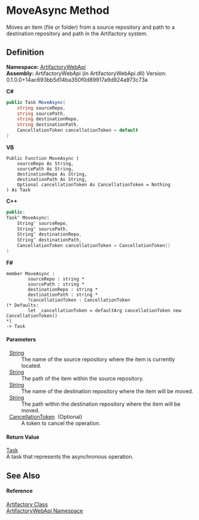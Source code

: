 # MoveAsync Method


Moves an item (file or folder) from a source repository and path to a destination repository and path in the Artifactory system.



## Definition
**Namespace:** <a href="75b20af6-7197-02a5-e38f-f7b15eac4732">ArtifactoryWebApi</a>  
**Assembly:** ArtifactoryWebApi (in ArtifactoryWebApi.dll) Version: 0.1.0.0+14ac693bb5d14ba350f0d89917a9d924a973c73a

**C#**
``` C#
public Task MoveAsync(
	string sourceRepo,
	string sourcePath,
	string destinationRepo,
	string destinationPath,
	CancellationToken cancellationToken = default
)
```
**VB**
``` VB
Public Function MoveAsync ( 
	sourceRepo As String,
	sourcePath As String,
	destinationRepo As String,
	destinationPath As String,
	Optional cancellationToken As CancellationToken = Nothing
) As Task
```
**C++**
``` C++
public:
Task^ MoveAsync(
	String^ sourceRepo, 
	String^ sourcePath, 
	String^ destinationRepo, 
	String^ destinationPath, 
	CancellationToken cancellationToken = CancellationToken()
)
```
**F#**
``` F#
member MoveAsync : 
        sourceRepo : string * 
        sourcePath : string * 
        destinationRepo : string * 
        destinationPath : string * 
        ?cancellationToken : CancellationToken 
(* Defaults:
        let _cancellationToken = defaultArg cancellationToken new CancellationToken()
*)
-> Task 
```



#### Parameters
<dl><dt>  <a href="https://learn.microsoft.com/dotnet/api/system.string" target="_blank" rel="noopener noreferrer">String</a></dt><dd>The name of the source repository where the item is currently located.</dd><dt>  <a href="https://learn.microsoft.com/dotnet/api/system.string" target="_blank" rel="noopener noreferrer">String</a></dt><dd>The path of the item within the source repository.</dd><dt>  <a href="https://learn.microsoft.com/dotnet/api/system.string" target="_blank" rel="noopener noreferrer">String</a></dt><dd>The name of the destination repository where the item will be moved.</dd><dt>  <a href="https://learn.microsoft.com/dotnet/api/system.string" target="_blank" rel="noopener noreferrer">String</a></dt><dd>The path within the destination repository where the item will be moved.</dd><dt>  <a href="https://learn.microsoft.com/dotnet/api/system.threading.cancellationtoken" target="_blank" rel="noopener noreferrer">CancellationToken</a>  (Optional)</dt><dd>A token to cancel the operation.</dd></dl>

#### Return Value
<a href="https://learn.microsoft.com/dotnet/api/system.threading.tasks.task" target="_blank" rel="noopener noreferrer">Task</a>  
A task that represents the asynchronous operation.

## See Also


#### Reference
<a href="214800f8-17f4-d8c7-736d-e57a039a6686">Artifactory Class</a>  
<a href="75b20af6-7197-02a5-e38f-f7b15eac4732">ArtifactoryWebApi Namespace</a>  

